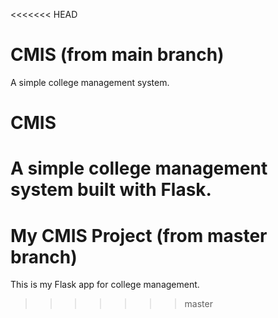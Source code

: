 <<<<<<< HEAD
# CMIS (from main branch)
A simple college management system.
# CMIS
A simple college management system built with Flask.
=======
# My CMIS Project (from master branch)
This is my Flask app for college management.
>>>>>>> master